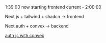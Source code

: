 1:39:00 now starting frontend
current - 2:00:00

Next js + tailwind + shadcn -> frontend

Next auth + convex -> backend

[auth js with convex](https://stack.convex.dev/nextauth-adapter)

